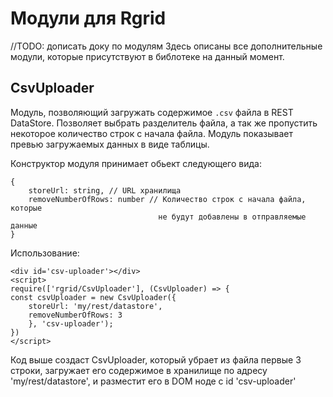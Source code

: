 # Модули для Rgrid
//TODO: дописать доку по модулям
Здесь описаны все дополнительные модули, которые присутствуют в библотеке
на данный момент.
## CsvUploader
Модуль, позволяющий загружать содержимое `.csv` файла в REST DataStore.
Позволяет выбрать разделитель файла, а так же пропустить некоторое количество
строк с начала файла. Модуль показывает превью загружаемых данных в виде таблицы.

Конструктор модуля принимает обьект следующего вида:
```
{
    storeUrl: string, // URL хранилища
    removeNumberOfRows: number // Количество строк с начала файла, которые
                                 не будут добавлены в отправляемые данные
}
```
Использование:
```
<div id='csv-uploader'></div>
<script>
require(['rgrid/CsvUploader'], (CsvUploader) => {
const csvUploader = new CsvUploader({
    storeUrl: 'my/rest/datastore',
    removeNumberOfRows: 3
    }, 'csv-uploader');
})
</script>
```

Код выше создаст CsvUploader, который убрает из файла первые 3 строки, загружает
его содержимое в хранилище по адресу 'my/rest/datastore', и разместит его
в DOM ноде с id 'csv-uploader'